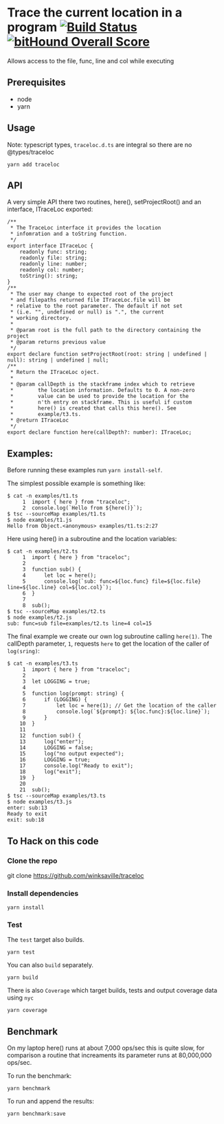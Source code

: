 # Trace the current location in a program [![Build Status](https://travis-ci.org/winksaville/traceloc.svg?branch=master)](https://travis-ci.org/winksaville/traceloc)[![bitHound Overall Score](https://www.bithound.io/github/winksaville/traceloc/badges/score.svg)](https://www.bithound.io/github/winksaville/traceloc)
Allows access to the file, func, line and col while executing

## Prerequisites
- node 
- yarn

## Usage
Note: typescript types, `traceloc.d.ts` are integral so there are no @types/traceloc
```
yarn add traceloc
```

## API
A very simple API there two routines, here(), setProjectRoot()
and an interface, ITraceLoc exported:
```
/**
 * The TraceLoc interface it provides the location
 * infomration and a toString function.
 */
export interface ITraceLoc {
    readonly func: string;
    readonly file: string;
    readonly line: number;
    readonly col: number;
    toString(): string;
}
/**
 * The user may change to expected root of the project
 * and filepaths returned file ITraceLoc.file will be
 * relative to the root parameter. The default if not set
 * (i.e. "", undefined or null) is ".", the current
 * working directory.
 *
 * @param root is the full path to the directory containing the project
 * @param returns previous value
 */
export declare function setProjectRoot(root: string | undefined | null): string | undefined | null;
/**
 * Return the ITraceLoc oject.
 *
 * @param callDepth is the stackframe index which to retrieve
 *        the location information. Defaults to 0. A non-zero
 *        value can be used to provide the location for the
 *        n'th entry on stackframe. This is useful if custom
 *        here() is created that calls this here(). See
 *        example/t3.ts.
 * @return ITraceLoc
 */
export declare function here(callDepth?: number): ITraceLoc;
```
## Examples:
Before running these examples run `yarn install-self`.

The simplest possible example is something like:
```
$ cat -n examples/t1.ts
     1	import { here } from "traceloc";
     2	console.log(`Hello from ${here()}`);
$ tsc --sourceMap examples/t1.ts
$ node examples/t1.js
Hello from Object.<anonymous> examples/t1.ts:2:27
```
Here using here() in a subroutine and the location variables:
```
$ cat -n examples/t2.ts
     1	import { here } from "traceloc";
     2	
     3	function sub() {
     4	    let loc = here();
     5	    console.log(`sub: func=${loc.func} file=${loc.file} line=${loc.line} col=${loc.col}`);
     6	}
     7	
     8	sub();
$ tsc --sourceMap examples/t2.ts
$ node examples/t2.js
sub: func=sub file=examples/t2.ts line=4 col=15
```
The final example we create our own log subroutine calling `here(1)`. The callDepth
parameter, `1`, requests `here` to get the location of the caller of `log(sring)`:
```
$ cat -n examples/t3.ts
     1	import { here } from "traceloc";
     2	
     3	let LOGGING = true;
     4	
     5	function log(prompt: string) {
     6	    if (LOGGING) {
     7	        let loc = here(1); // Get the location of the caller
     8	        console.log(`${prompt}: ${loc.func}:${loc.line}`);
     9	    }
    10	}
    11	
    12	function sub() {
    13	    log("enter");
    14	    LOGGING = false;
    15	    log("no output expected");
    16	    LOGGING = true;
    17	    console.log("Ready to exit");
    18	    log("exit");
    19	}
    20	
    21	sub();
$ tsc --sourceMap examples/t3.ts
$ node examples/t3.js
enter: sub:13
Ready to exit
exit: sub:18
```
## To Hack on this code

### Clone the repo
git clone https://github.com/winksaville/traceloc

### Install dependencies
```
yarn install
```
### Test
The `test` target also builds.

```
yarn test
```
You can also `build` separately.
```
yarn build
```
There is also `Coverage` which target builds, tests and output coverage data using `nyc`
```
yarn coverage
```
## Benchmark
On my laptop here() runs at about 7,000 ops/sec this
is quite slow, for comparison a routine that increaments
its parameter runs at 80,000,000 ops/sec.

To run the benchmark:
```
yarn benchmark
```
To run and append the results:
```
yarn benchmark:save
```
